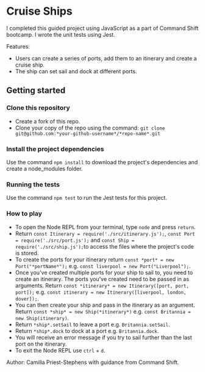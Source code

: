 # Cruise Ships

I completed this guided project using JavaScript as a part of Command Shift bootcamp. I wrote the unit tests using Jest.

Features:
- Users can create a series of ports, add them to an itinerary and create a cruise ship.
- The ship can set sail and dock at different ports.

## Getting started

### Clone this repository

- Create a fork of this repo.
- Clone your copy of the repo using the command: `git clone git@github.com:*your-github-username*/*repo-name*.git`

### Install the project dependencies

Use the command `npm install` to download the project's dependencies and create a node_modules folder.

### Running the tests

Use the command `npm test` to run the Jest tests for this project.

### How to play

- To open the Node REPL from your terminal, type `node` and press `return`.
- Return `const Itinerary = require('./src/itinerary.js');`, `const Port = require('./src/port.js');` and `const Ship = require('./src/ship.js');`to access the files where the project's code is stored.
- To create the ports for your itinerary return `const *port* = new Port("*portName*");` e.g. `const liverpool = new Port("Liverpool");`.
- Once you've created multiple ports for your ship to sail to, you need to create an itinerary. The ports you've created need to be passed in as arguments. Return `const *itinerary* = new Itinerary([port, port, port]);` e.g. `const itinerary = new Itinerary([liverpool, london, dover]);`.
- You can then create your ship and pass in the itinerary as an argument. Return `const *ship* = new Ship(*itinerary*)` e.g. `const Britannia = new Ship(itinerary)`.
- Return `*ship*.setSail` to leave a port e.g. `Britannia.setSail`.
- Return `*ship*.dock` to dock at a port e.g. `Britannia.dock`.
- You will receive an error message if you try to sail further than the last port on the itinerary. 
- To exit the Node REPL use `ctrl` + `d`.

Author: Camilla Priest-Stephens with guidance from Command Shift.




